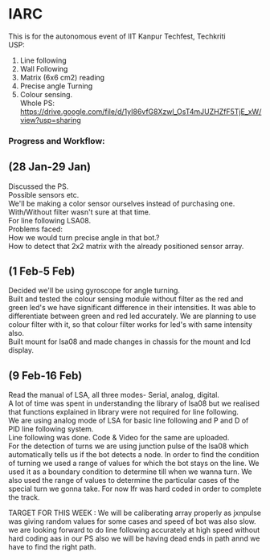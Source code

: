 # IARC
This is for the autonomous event of IIT Kanpur Techfest, Techkriti<br />
USP: <br />
1. Line following <br />
2. Wall Following <br />
3. Matrix (6x6 cm2) reading <br />
4. Precise angle Turning <br />
5. Colour sensing. <br />
Whole PS: https://drive.google.com/file/d/1yI86vfG8Xzwl_OsT4mJUZHZfF5TjE_xW/view?usp=sharing <br />
### Progress and Workflow: <br />

## (28 Jan-29 Jan) <br />
Discussed the PS. <br />
Possible sensors etc. <br />
We'll be making a color sensor ourselves instead of purchasing one. With/Without filter wasn't sure at that time. <br />
For line following LSA08. <br />
Problems faced: <br />
How we would turn precise angle in that bot.? <br />
How to detect that 2x2 matrix with the already positioned sensor array. <br /> 

## (1 Feb-5 Feb)
Decided we'll be using gyroscope for angle turning. <br />
Built and tested the colour sensing module without filter as the red and green led's we have significant difference in their intensities. It was able to differentiate between green and red led accurately. We are planning to use colour filter with it, so that colour filter works for led's with same intensity also.  <br />
Built mount for lsa08 and made changes in chassis for the mount and lcd display. <br />
## (9 Feb-16 Feb)
Read the manual of LSA, all three modes- Serial, analog, digital. <br />
A lot of time was spent in understanding the library of lsa08 but we realised that functions explained in library were not required for line following.  
We are using analog mode of LSA for basic line following and  P and D of PID line following system. <br />
Line following was done. Code & Video for the same are uploaded. <br />
For the detection of turns we are using junction pulse of the lsa08
which automatically tells us if the bot detects a node. In order to find 
the condition of turning we used a range of values for which
the bot stays on the line. We used it as a boundary condition to determine
till when we wanna turn. We also used the range of values to determine
the particular cases of the special turn we gonna take. For now lfr was hard coded
in order to complete the track.

TARGET FOR THIS WEEK :
We will be caliberating array properly as jxnpulse was giving random values for some cases and speed of bot was also slow. we are looking forward to do line following accurately at high speed without hard coding aas in our PS also we will be having dead ends in path annd we have to find the right path.



